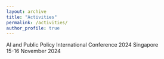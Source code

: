 ```yaml
---
layout: archive
title: "Activities"
permalink: /activities/
author_profile: true
--- 
```

AI and Public Policy International Conference 2024 Singapore <br>
15-16 November 2024 <br>
